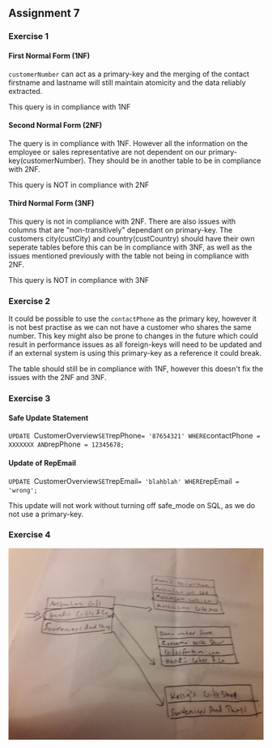 ## Assignment 7

### Exercise 1

#### First Normal Form (1NF)

`customerNumber` can act as a primary-key and the merging of the contact firstname and lastname will still maintain atomicity and the data reliably extracted. 

This query is in compliance with 1NF

#### Second Normal Form (2NF)

The query is in compliance with 1NF. However all the information on the employee or sales representative are not dependent on our primary-key(customerNumber). They should be in another table to be in compliance with 2NF.

This query is NOT in compliance with 2NF

#### Third Normal Form (3NF)

This query is not in compliance with 2NF. There are also issues with columns that are "non-transitively" dependant on primary-key. The customers city(custCity) and country(custCountry)
should have their own seperate tables before this can be in compliance with 3NF, as well as the issues mentioned previously with the table not being in compliance with 2NF.

This query is NOT in compliance with 3NF

### Exercise 2

It could be possible to use the `contactPhone` as the primary key, however it is not best practise as we can not have a customer who shares the same number. This key might also be prone to changes in the future which could result in performance issues as all foreign-keys will need to be updated and if an external system is using this primary-key as a reference it could break.

The table should still be in compliance with 1NF, however this doesn't fix the issues with the 2NF and 3NF.

### Exercise 3

#### Safe Update Statement 

`UPDATE `CustomerOverview` SET `repPhone` = '87654321' WHERE `contactPhone` = XXXXXXX AND`repPhone` = 12345678;`

#### Update of RepEmail

`UPDATE `CustomerOverview` SET `repEmail` = 'blahblah' WHERE `repEmail` = 'wrong';`

This update will not work without turning off safe_mode on SQL, as we do not use a primary-key.

### Exercise 4


![alt text](https://github.com/grimetone/Databases/blob/master/Assignment7/img/btree.jpg)